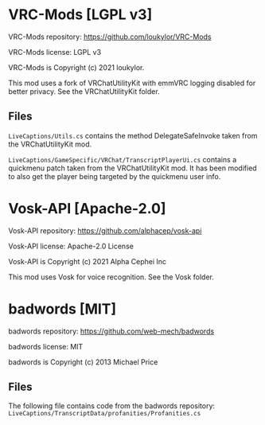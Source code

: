 # VRC-Mods [LGPL v3]
VRC-Mods repository: https://github.com/loukylor/VRC-Mods

VRC-Mods license: LGPL v3 

VRC-Mods is Copyright (c) 2021 loukylor.

This mod uses a fork of VRChatUtilityKit with emmVRC logging disabled for better privacy. See the VRChatUtilityKit folder.

## Files

`LiveCaptions/Utils.cs` contains the method DelegateSafeInvoke taken from the VRChatUtilityKit mod.

`LiveCaptions/GameSpecific/VRChat/TranscriptPlayerUi.cs` contains a quickmenu patch taken from the VRChatUtilityKit mod. It has been modified to also get the player being targeted by the quickmenu user info.


# Vosk-API [Apache-2.0]
Vosk-API repository: https://github.com/alphacep/vosk-api

Vosk-API license: Apache-2.0 License

Vosk-API is Copyright (c) 2021 Alpha Cephei Inc

This mod uses Vosk for voice recognition. See the Vosk folder.

# badwords [MIT]
badwords repository: https://github.com/web-mech/badwords

badwords license: MIT

badwords is Copyright (c) 2013 Michael Price


## Files
The following file contains code from the badwords repository: `LiveCaptions/TranscriptData/profanities/Profanities.cs`